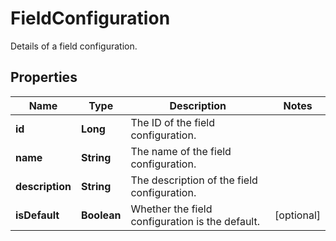 

# FieldConfiguration

Details of a field configuration.

## Properties

| Name | Type | Description | Notes |
|------------ | ------------- | ------------- | -------------|
|**id** | **Long** | The ID of the field configuration. |  |
|**name** | **String** | The name of the field configuration. |  |
|**description** | **String** | The description of the field configuration. |  |
|**isDefault** | **Boolean** | Whether the field configuration is the default. |  [optional] |



